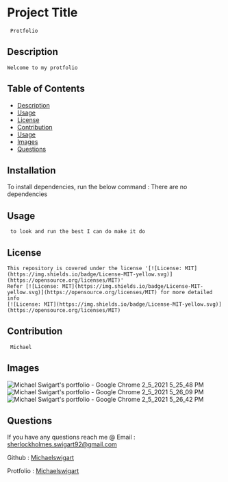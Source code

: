 
    
  #  Project Title
     Protfolio
    
  ##  Description
    Welcome to my protfolio 
  ## Table of Contents
  * [Description](#description)
  * [Usage](#usage)
  * [License](#license)
  * [Contribution](#contribution)
  * [Usage](#usage)
  * [Images](#Images)
  * [Questions](#questions)
  ## Installation
  To install dependencies, run the below command :
    There are no dependencies
  ## Usage
     to look and run the best I can do make it do
  ## License
    This repository is covered under the license '[![License: MIT](https://img.shields.io/badge/License-MIT-yellow.svg)](https://opensource.org/licenses/MIT)' 
    Refer [![License: MIT](https://img.shields.io/badge/License-MIT-yellow.svg)](https://opensource.org/licenses/MIT) for more detailed info 
    [![License: MIT](https://img.shields.io/badge/License-MIT-yellow.svg)](https://opensource.org/licenses/MIT)
    
  
  ## Contribution
     Michael
  ## Images
     
![Michael Swigart's portfolio - Google Chrome 2_5_2021 5_25_48 PM](https://user-images.githubusercontent.com/73671076/107099529-9035b300-67d7-11eb-8c29-e80fe4b54100.png)
![Michael Swigart's portfolio - Google Chrome 2_5_2021 5_26_09 PM](https://user-images.githubusercontent.com/73671076/107099532-90ce4980-67d7-11eb-8322-8f7155fd5ec6.png)
![Michael Swigart's portfolio - Google Chrome 2_5_2021 5_26_42 PM](https://user-images.githubusercontent.com/73671076/107099534-91ff7680-67d7-11eb-803c-bfcca19886e8.png)

  ## Questions
   If you have any questions reach me @ 
   Email : [sherlockholmes.swigart92@gmail.com](mailto:sherlockholmes.swigart92@gmail.com)
   
   Github : [Michaelswigart](https://github.com/Michaelswigart)
   
   Protfolio : [Michaelswigart](https://michaelswigart.github.io/Protfolio/index.html)
